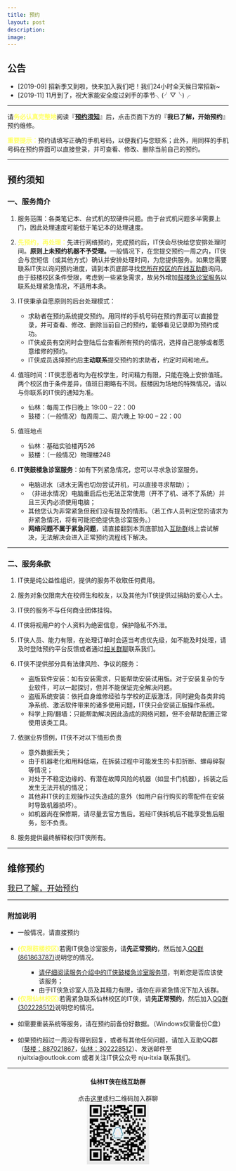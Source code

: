```yaml
---
title: 预约
layout: post
description: 
image: 
---
```



## 公告

- [2019-09] 招新季又到啦，快来加入我们吧！我们24小时全天候日常招新~ 
- [2019-11] 11月到了，祝大家能安全度过剁手的季节╮(╯▽╰)╭

---
请<text style="color: rgb(255, 255, 97); font-weight: bold;">务必认真完整地</text>阅读『<a href="#TOS">**预约须知**</a>』后，点击页面下方的『**我已了解，开始预约**』预约维修。

<text style="color: rgb(255, 255, 97); font-weight: bold;">重要提示：</text>预约请填写正确的手机号码，以便我们与您联系；此外，用同样的手机号码在预约界面可以直接登录，并可查看、修改、删除当前自己的预约。

---

## <span id="TOS">预约须知</span>

###  一、服务简介

1. 服务范围：各类笔记本、台式机的软硬件问题。由于台式机问题多半需要上门，因此处理速度可能低于笔记本的处理速度。

2. <text style="color: rgb(255, 255, 97); font-weight: bold;">先预约，再处理：</text>先进行网络预约，完成预约后，IT侠会尽快给您安排处理时间。<b>原则上未预约机器不予受理。</b>一般情况下，在您提交预约一周之内，IT侠会与您短信（或其他方式）确认并安排处理时间，为您提供服务。如果您需要联系IT侠以询问预约进度，请到本页底部寻找<a href="#groups">您所在校区的在线互助群</a>询问。由于鼓楼校区条件受限，考虑到一些紧急需求，故另外增加<a href="#first-aid">鼓楼急诊室服务</a>以联系处理紧急情况，不适用本条。

3. IT侠秉承自愿原则的后台处理模式：
    - 求助者在预约系统提交预约。用同样的手机号码在预约界面可以直接登录，并可查看、修改、删除当前自己的预约，能够看见记录即为预约成功。
    - IT侠成员有空闲时会登陆后台查看所有预约的情况，选择自己能够或者愿意维修的预约。
    - IT侠成员选择预约后**主动联系**提交预约的求助者，约定时间和地点。

4. 值班时间：IT侠志愿者均为在校学生，时间精力有限，只能在晚上安排值班。两个校区由于条件差异，值班日期略有不同。鼓楼因为场地的特殊情况，请以与你联系的IT侠的通知为准。
    - 仙林：每周工作日晚上 19:00 – 22：00
    - 鼓楼：（一般情况）每周周二、周六晚上 19:00 – 22：00

5. 值班地点
    - 仙林：基础实验楼丙526
    - 鼓楼：（一般情况）物理楼248

6. **IT侠鼓楼急诊室服务**：如有下列紧急情况，您可以寻求<span id="first-aid">急诊室服务</span>。
    - 电脑进水（进水无需也切勿尝试开机，可以直接寻求帮助）；
    - （非进水情况）电脑重启后也无法正常使用（开不了机、进不了系统）并且三天内必须使用电脑；
    - 其他您认为非常紧急但我们没有提及的情形。（若工作人员判定您的请求为非紧急情况，将有可能拒绝提供急诊室服务。）
    - **网络问题不属于紧急问题**，请直接翻到本页底部加入<a href="#groups">互助群</a>线上尝试解决，无法解决会进入正常预约流程线下解决。
	
---


### 二、服务条款

1. IT侠是纯公益性组织，提供的服务不收取任何费用。

2. 服务对象仅限南大在校师生和校友，以及其他为IT侠提供过捐助的爱心人士。

3. IT侠的服务不与任何商业团体挂钩。

4. IT侠将视用户的个人资料为绝密信息，保护隐私不外泄。

5. IT侠人员、能力有限，在处理订单时会适当考虑优先级，如不能及时处理，请及时登陆预约平台反馈或者通过<a href="#groups">相关群聊</a>联系我们。

6. IT侠不提供部分具有法律风险、争议的服务：
    - 盗版软件安装：如有安装需求，只能帮助安装试用版。对于安装复杂的专业软件，可以一起探讨，但并不能保证完全解决问题。
    - 盗版系统安装：依托自身维修经验与学校的正版激活，同时避免各类非纯净系统、激活软件带来的诸多使用问题，IT侠只会安装正版操作系统。
    - 科学上网/翻墙：只能帮助解决因此造成的网络问题，但不会帮助配置正常使用该类工具。

7. 依据业界惯例，IT侠不对以下情形负责
    - 意外数据丢失；
    - 由于机器老化和用料低端，在拆装过程中可能发生的卡扣折断、螺母碎裂等情况；
    - 对处于不稳定边缘的、有潜在故障风险的机器（如显卡门机器），拆装之后发生无法开机的情况；
    - 其他非IT侠的主观操作过失造成的意外（如用户自行购买的零配件在安装时导致机器损坏）。
    - 如机器尚在保修期，请尽量去官方售后。若经IT侠拆机后不能享受售后服务，恕不负责。

8. 服务提供最终解释权归IT侠所有。

---


## 维修预约

<a href="{{ site.help_url }}" class="button small"><font size="4">我已了解，开始预约</font></a>

---
<h3 id="groups">附加说明</h3>
<div class="inner row">
    <div class="12u 12u$(medium)">
        <ul>
            <li>一般情况，请直接预约</li><br>
            <li><text style="color: rgb(255, 255, 97); font-weight: bold;">(仅限鼓楼校区)</text>若需IT侠急诊室服务，请<b>先正常预约</b>，然后加入<a href="https://jq.qq.com/?_wv=1027&k=5dSgKFE">QQ群(861863787)</a>说明您的情况。</li>
            <ul>
                <ul>
                    <li><a href="#first-aid">请仔细阅读服务介绍中的IT侠鼓楼急诊室服务项</a>，判断您是否应该使该服务；</li>
                    <li>由于IT侠急诊室人员及其精力有限，请勿在非紧急情况下加入该群。</li>
                </ul>
            </ul>
			<li><text style="color: rgb(255, 255, 97); font-weight: bold;">(仅限仙林校区)</text>若需紧急联系仙林校区的IT侠，请<b>先正常预约</b>，然后加入<a href="https://jq.qq.com/?_wv=1027&k=5dCG0qV">QQ群(302228512)</a>说明您的情况。</li><br />
            <li>如需要重装系统等服务，请在预约前备份好数据。（Windows仅需备份C盘）</li><br>
            <li>如果预约超过一周没有得到回复，或者有其他任何问题，请加入互助QQ群（<a href="https://jq.qq.com/?_wv=1027&k=5FvfSUT">鼓楼：887021867</a>，<a href="https://jq.qq.com/?_wv=1027&k=5dCG0qV">仙林：302228512</a>）、发送邮件至 njuitxia@outlook.com 或者关注IT侠公众号 nju-itxia 联系我们。</li>
        </ul>
    </div>
</div>

---

<div class="inner row">
    <!--暂时去掉，防止不看文字乱扫码误入
 	<div class="6u 12u$(medium)" style="text-align: center;">
        <h4>鼓楼IT侠急诊室</h4>
        点击<a href="https://jq.qq.com/?_wv=1027&k=5dSgKFE">这里</a>或扫二维码加入群聊
		<br />
        <img src="assets/images/first-aid.jpg" >
    </div>
    -->
	<div class="6u$ 12u$(medium)" style="text-align: center;">
        <h4>仙林IT侠在线互助群</h4>
        点击<a href="https://jq.qq.com/?_wv=1027&k=5dCG0qV">这里</a>或扫二维码加入群聊
		<br />
        <img src="assets/images/xianlin-help.jpg" height='141' width='142'>
    </div>
</div>
<br />



